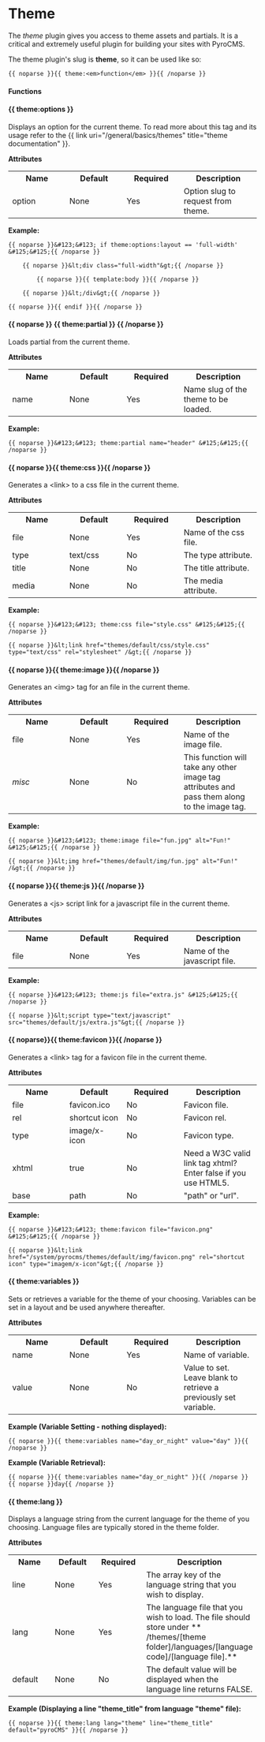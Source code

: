 # Theme

The _theme_ plugin gives you access to theme assets and partials. It is a critical and extremely useful plugin for building your sites with PyroCMS.

The theme plugin's slug is __theme__, so it can be used like so:

	{{ noparse }}{{ theme:<em>function</em> }}{{ /noparse }}

#### Functions

#### &#123;&#123; theme:options &#125;&#125; ####

Displays an option for the current theme. To read more about this tag and its usage refer to the {{ link uri="/general/basics/themes" title="theme documentation" }}.</a>

**Attributes**
<table cellpadding="0" cellspacing="0">
	<tbody>
		<tr>
			<th>Name</th>
			<th>Default</th>
			<th>Required</th>
			<th>Description</th>
		</tr>
		<tr>
			<td width="100">option</td>
			<td width="100">None</td>
			<td width="100">Yes</td>
			<td>Option slug to request from theme.</td>
		</tr>
	</tbody>
</table>

**Example:**

	{{ noparse }}&#123;&#123; if theme:options:layout == 'full-width' &#125;&#125;{{ /noparse }}
			
		{{ noparse }}&lt;div class="full-width"&gt;{{ /noparse }}
				
			{{ noparse }}{{ template:body }}{{ /noparse }}
			
		{{ noparse }}&lt;/div&gt;{{ /noparse }}
		
	{{ noparse }}{{ endif }}{{ /noparse }}

#### {{ noparse }} {{ theme:partial }} {{ /noparse }} ####

Loads partial from the current theme.

**Attributes**
<table cellpadding="0" cellspacing="0">
	<tbody>
		<tr>
			<th>Name</th>
			<th>Default</th>
			<th>Required</th>
			<th>Description</th>
		</tr>
		<tr>
			<td width="100">name</td>
			<td width="100">None</td>
			<td width="100">Yes</td>
			<td>Name slug of the theme to be loaded.</td>
		</tr>
	</tbody>
</table>

**Example:**

	{{ noparse }}&#123;&#123; theme:partial name="header" &#125;&#125;{{ /noparse }}

#### {{ noparse }}{{ theme:css }}{{ /noparse }} ####

Generates a &lt;link&gt; to a css file in the current theme.

**Attributes**
<table cellpadding="0" cellspacing="0">
	<tbody>
		<tr>
			<th>Name</th>
			<th>Default</th>
			<th>Required</th>
			<th>Description</th>
		</tr>
		<tr>
			<td width="100">file</td>
			<td width="100">None</td>
			<td width="100">Yes</td>
			<td>Name of the css file.</td>
		</tr>
		<tr>
			<td width="100">type</td>
			<td width="100">text/css</td>
			<td width="100">No</td>
			<td>The type attribute.</td>
		</tr>
		<tr>
			<td width="100">title</td>
			<td width="100">None</td>
			<td width="100">No</td>
			<td>The title attribute.</td>
		</tr>
		<tr>
			<td width="100">media</td>
			<td width="100">None</td>
			<td width="100">No</td>
			<td>The media attribute.</td>
		</tr>
	</tbody>
</table>

**Example:**
	
	{{ noparse }}&#123;&#123; theme:css file="style.css" &#125;&#125;{{ /noparse }}
	
	{{ noparse }}&lt;link href="themes/default/css/style.css" type="text/css" rel="stylesheet" /&gt;{{ /noparse }}

#### {{ noparse }}{{ theme:image }}{{ /noparse }} ####

Generates an &lt;img&gt; tag for an file in the current theme.

**Attributes**
<table cellpadding="0" cellspacing="0">
	<tbody>
		<tr>
			<th>Name</th>
			<th>Default</th>
			<th>Required</th>
			<th>Description</th>
		</tr>
		<tr>
			<td width="100">file</td>
			<td width="100">None</td>
			<td width="100">Yes</td>
			<td>Name of the image file.</td>
		</tr>
		<tr>
			<td width="100"><em>misc</em></td>
			<td width="100">None</td>
			<td width="100">No</td>
			<td>This function will take any other image tag attributes and pass them along to the image tag.</td>
		</tr>
	</tbody>
</table>

**Example:**
	
	{{ noparse }}&#123;&#123; theme:image file="fun.jpg" alt="Fun!" &#125;&#125;{{ /noparse }}

	{{ noparse }}&lt;img href="themes/default/img/fun.jpg" alt="Fun!" /&gt;{{ /noparse }}

#### {{ noparse }}{{ theme:js }}{{ /noparse }} ####

Generates a &lt;js&gt; script link for a javascript file in the current theme.

**Attributes**
<table cellpadding="0" cellspacing="0">
	<tbody>
		<tr>
			<th>Name</th>
			<th>Default</th>
			<th>Required</th>
			<th>Description</th>
		</tr>
		<tr>
			<td width="100">file</td>
			<td width="100">None</td>
			<td width="100">Yes</td>
			<td>Name of the javascript file.</td>
		</tr>
	</tbody>
</table>

**Example:**
	
	{{ noparse }}&#123;&#123; theme:js file="extra.js" &#125;&#125;{{ /noparse }}
	
	{{ noparse }}&lt;script type="text/javascript" src="themes/default/js/extra.js"&gt;{{ /noparse }}

#### {{ noparse}}{{ theme:favicon }}{{ /noparse }} ####

Generates a &lt;link&gt; tag for a favicon file in the current theme.

**Attributes**
<table cellpadding="0" cellspacing="0">
	<tbody>
		<tr>
			<th width="100">Name</th>
			<th width="100">Default</th>
			<th width="100">Required</th>
			<th>Description</th>
		</tr>
		<tr>
			<td>file</td>
			<td>favicon.ico</td>
			<td>No</td>
			<td>Favicon file.</td>
		</tr>
		<tr>
			<td>rel</td>
			<td>shortcut icon</td>
			<td>No</td>
			<td>Favicon rel.</td>
		</tr>
		<tr>
			<td>type</td>
			<td>image/x-icon</td>
			<td>No</td>
			<td>Favicon type.</td>
		</tr>
		<tr>
			<td>xhtml</td>
			<td>true</td>
			<td>No</td>
			<td>Need a W3C valid link tag xhtml? Enter false if you use HTML5.</td>
		</tr>
		<tr>
			<td>base</td>
			<td>path</td>
			<td>No</td>
			<td>"path" or "url".</td>
		</tr>
	</tbody>
</table>

**Example:**
	
	{{ noparse }}&#123;&#123; theme:favicon file="favicon.png" &#125;&#125;{{ /noparse }}

	{{ noparse }}&lt;link href="/system/pyrocms/themes/default/img/favicon.png" rel="shortcut icon" type="imagem/x-icon"&gt;{{ /noparse }}

#### &#123;&#123; theme:variables &#125;&#125; ####

Sets or retrieves a variable for the theme of your choosing. Variables can be set in a layout and be used anywhere thereafter.

**Attributes**
<table cellpadding="0" cellspacing="0">
	<tbody>
		<tr>
			<th>Name</th>
			<th>Default</th>
			<th>Required</th>
			<th>Description</th>
		</tr>
		<tr>
			<td width="100">name</td>
			<td width="100">None</td>
			<td width="100">Yes</td>
			<td>Name of variable.</td>
		</tr>
		<tr>
			<td width="100">value</td>
			<td width="100">None</td>
			<td width="100">No</td>
			<td>Value to set. Leave blank to retrieve a previously set variable.</td>
		</tr>
	</tbody>
</table>

**Example (Variable Setting - nothing displayed):**

	{{ noparse }}{{ theme:variables name="day_or_night" value="day" }}{{ /noparse }}

**Example (Variable Retrieval):**

	{{ noparse }}{{ theme:variables name="day_or_night" }}{{ /noparse }}
	{{ noparse }}day{{ /noparse }}

#### &#123;&#123; theme:lang &#125;&#125; ####

Displays a language string from the current language for the theme of you choosing. Language files are typically stored in the theme folder.

**Attributes**
<table cellpadding="0" cellspacing="0">
	<tbody>
		<tr>
			<th>Name</th>
			<th>Default</th>
			<th>Required</th>
			<th>Description</th>
		</tr>
		<tr>
			<td width="100">line</td>
			<td width="100">None</td>
			<td width="100">Yes</td>
			<td>The array key of the language string that you wish to display.</td>
		</tr>
		<tr>
			<td width="100">lang</td>
			<td width="100">None</td>
			<td width="100">Yes</td>
			<td>The language file that you wish to load. The file should store under ** /themes/[theme folder]/languages/[language code]/[language file].** </td>
		</tr>
		<tr>
			<td width="100">default</td>
			<td width="100">None</td>
			<td width="100">No</td>
			<td>The default value will be displayed when the language line returns FALSE.</td>
		</tr>
	</tbody>
</table>

**Example (Displaying a line "theme_title" from language "theme" file):**

	{{ noparse }}{{ theme:lang lang="theme" line="theme_title" default="pyroCMS" }}{{ /noparse }}

